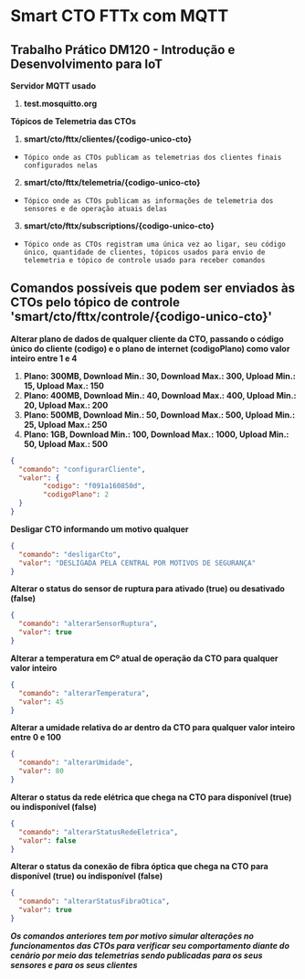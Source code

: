 # Smart CTO FTTx com MQTT

## Trabalho Prático DM120 - Introdução e Desenvolvimento para IoT

**Servidor MQTT usado**
1. **test.mosquitto.org**

**Tópicos de Telemetria das CTOs**
1. **smart/cto/fttx/clientes/{codigo-unico-cto}**
* `Tópico onde as CTOs publicam as telemetrias dos clientes finais configurados nelas`
2. **smart/cto/fttx/telemetria/{codigo-unico-cto}** 
* `Tópico onde as CTOs publicam as informações de telemetria dos sensores e de operação atuais delas`
3. **smart/cto/fttx/subscriptions/{codigo-unico-cto}**
* `Tópico onde as CTOs registram uma única vez ao ligar, seu código único, quantidade de clientes, tópicos usados para envio de telemetria e tópico de controle usado para receber comandos`

## Comandos possíveis que podem ser enviados às CTOs pelo tópico de controle 'smart/cto/fttx/controle/{codigo-unico-cto}'

**Alterar plano de dados de qualquer cliente da CTO, passando o código único do cliente (codigo) e o plano de internet (codigoPlano) como valor inteiro entre 1 e 4**
1. **Plano: 300MB, Download Min.: 30, Download Max.: 300, Upload Min.: 15, Upload Max.: 150**
2. **Plano: 400MB, Download Min.: 40, Download Max.: 400, Upload Min.: 20, Upload Max.: 200**
3. **Plano: 500MB, Download Min.: 50, Download Max.: 500, Upload Min.: 25, Upload Max.: 250**
4. **Plano: 1GB, Download Min.: 100, Download Max.: 1000, Upload Min.: 50, Upload Max.: 500**
```json
{
  "comando": "configurarCliente",
  "valor": {
        "codigo": "f091a160850d",
        "codigoPlano": 2
  }
}
```

**Desligar CTO informando um motivo qualquer** 
```json
{
  "comando": "desligarCto",
  "valor": "DESLIGADA PELA CENTRAL POR MOTIVOS DE SEGURANÇA"
}
```

**Alterar o status do sensor de ruptura para ativado (true) ou desativado (false)**
```json
{
  "comando": "alterarSensorRuptura",
  "valor": true
}
```

**Alterar a temperatura em Cº atual de operação da CTO para qualquer valor inteiro**
```json
{
  "comando": "alterarTemperatura",
  "valor": 45
}
```

**Alterar a umidade relativa do ar dentro da CTO para qualquer valor inteiro entre 0 e 100**
```json
{
  "comando": "alterarUmidade",
  "valor": 80
}
```

**Alterar o status da rede elétrica que chega na CTO para disponível (true) ou indisponível (false)**
```json
{
  "comando": "alterarStatusRedeEletrica",
  "valor": false
}
```

**Alterar o status da conexão de fibra óptica que chega na CTO para disponível (true) ou indisponível (false)**
```json
{
  "comando": "alterarStatusFibraOtica",
  "valor": true
}
```

***Os comandos anteriores tem por motivo simular alterações no funcionamentos das CTOs para verificar seu comportamento diante do cenário por meio das telemetrias sendo publicadas para os seus sensores e para os seus clientes***
